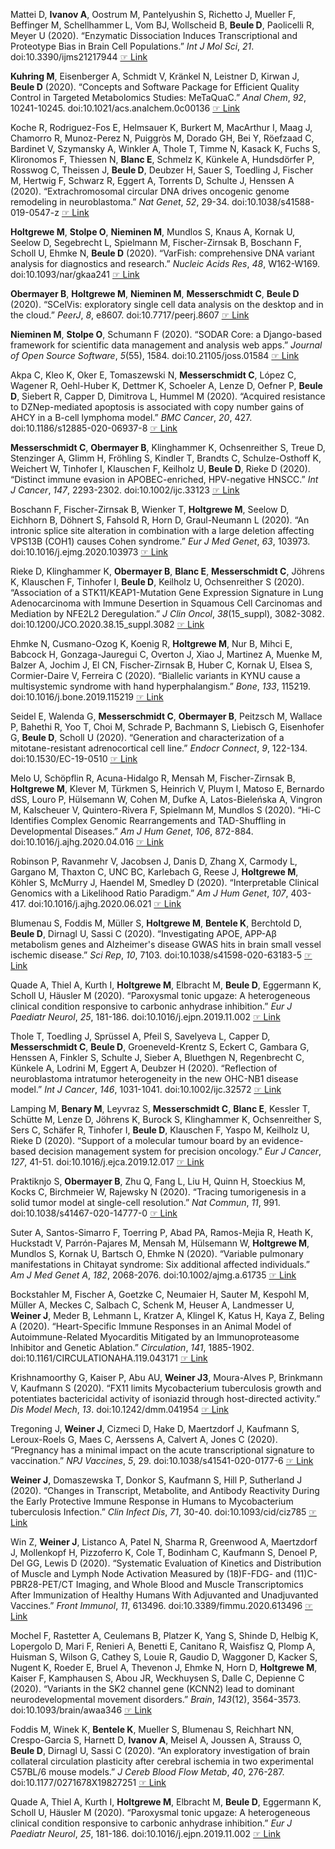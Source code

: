 Mattei D, **Ivanov A**, Oostrum M, Pantelyushin S, Richetto J, Mueller F,
Beffinger M, Schellhammer L, Vom BJ, Wollscheid B, **Beule D**, Paolicelli
R, Meyer U (2020). “Enzymatic Dissociation Induces Transcriptional and
Proteotype Bias in Brain Cell Populations.” _Int J Mol Sci_, *21*.
doi:10.3390/ijms21217944  [☞ Link](https://doi.org/10.3390/ijms21217944)

**Kuhring M**, Eisenberger A, Schmidt V, Kränkel N, Leistner D, Kirwan J,
**Beule D** (2020). “Concepts and Software Package for Efficient Quality
Control in Targeted Metabolomics Studies: MeTaQuaC.” _Anal Chem_, *92*,
10241-10245. doi:10.1021/acs.analchem.0c00136
 [☞ Link](https://doi.org/10.1021/acs.analchem.0c00136)

Koche R, Rodriguez-Fos E, Helmsauer K, Burkert M, MacArthur I, Maag J,
Chamorro R, Munoz-Perez N, Puiggròs M, Dorado GH, Bei Y, Röefzaad C,
Bardinet V, Szymansky A, Winkler A, Thole T, Timme N, Kasack K, Fuchs
S, Klironomos F, Thiessen N, **Blanc E**, Schmelz K, Künkele A, Hundsdörfer
P, Rosswog C, Theissen J, **Beule D**, Deubzer H, Sauer S, Toedling J,
Fischer M, Hertwig F, Schwarz R, Eggert A, Torrents D, Schulte J,
Henssen A (2020). “Extrachromosomal circular DNA drives oncogenic
genome remodeling in neuroblastoma.” _Nat Genet_, *52*, 29-34.
doi:10.1038/s41588-019-0547-z
 [☞ Link](https://doi.org/10.1038/s41588-019-0547-z)

**Holtgrewe M**, **Stolpe O**, **Nieminen M**, Mundlos S, Knaus A, Kornak U, Seelow
D, Segebrecht L, Spielmann M, Fischer-Zirnsak B, Boschann F, Scholl U,
Ehmke N, **Beule D** (2020). “VarFish: comprehensive DNA variant analysis
for diagnostics and research.” _Nucleic Acids Res_, *48*, W162-W169.
doi:10.1093/nar/gkaa241  [☞ Link](https://doi.org/10.1093/nar/gkaa241)

**Obermayer B**, **Holtgrewe M**, **Nieminen M**, **Messerschmidt C**, **Beule D** (2020).
“SCelVis: exploratory single cell data analysis on the desktop and in
the cloud.” _PeerJ_, *8*, e8607. doi:10.7717/peerj.8607
 [☞ Link](https://doi.org/10.7717/peerj.8607)

**Nieminen M**, **Stolpe O**, Schumann F (2020). “SODAR Core: a Django-based
framework for scientific data management and analysis web apps.”
_Journal of Open Source Software_, *5*(55), 1584.
doi:10.21105/joss.01584  [☞ Link](http://edoc.mdc-berlin.de/19748/1/19748oa.pdf)

Akpa C, Kleo K, Oker E, Tomaszewski N, **Messerschmidt C**, López C,
Wagener R, Oehl-Huber K, Dettmer K, Schoeler A, Lenze D, Oefner P,
**Beule D**, Siebert R, Capper D, Dimitrova L, Hummel M (2020). “Acquired
resistance to DZNep-mediated apoptosis is associated with copy number
gains of AHCY in a B-cell lymphoma model.” _BMC Cancer_, *20*, 427.
doi:10.1186/s12885-020-06937-8
 [☞ Link](https://doi.org/10.1186/s12885-020-06937-8)

**Messerschmidt C**, **Obermayer B**, Klinghammer K, Ochsenreither S, Treue D,
Stenzinger A, Glimm H, Fröhling S, Kindler T, Brandts C,
Schulze-Osthoff K, Weichert W, Tinhofer I, Klauschen F, Keilholz U,
**Beule D**, Rieke D (2020). “Distinct immune evasion in APOBEC-enriched,
HPV-negative HNSCC.” _Int J Cancer_, *147*, 2293-2302.
doi:10.1002/ijc.33123  [☞ Link](https://doi.org/10.1002/ijc.33123)

Boschann F, Fischer-Zirnsak B, Wienker T, **Holtgrewe M**, Seelow D,
Eichhorn B, Döhnert S, Fahsold R, Horn D, Graul-Neumann L (2020). “An
intronic splice site alteration in combination with a large deletion
affecting VPS13B (COH1) causes Cohen syndrome.” _Eur J Med Genet_,
*63*, 103973. doi:10.1016/j.ejmg.2020.103973
 [☞ Link](https://doi.org/10.1016/j.ejmg.2020.103973)

Rieke D, Klinghammer K, **Obermayer B**, **Blanc E**, **Messerschmidt C**, Jöhrens
K, Klauschen F, Tinhofer I, **Beule D**, Keilholz U, Ochsenreither S
(2020). “Association of a STK11/KEAP1-Mutation Gene Expression
Signature in Lung Adenocarcinoma with Immune Desertion in Squamous Cell
Carcinomas and Mediation by NFE2L2 Deregulation.” _J Clin Oncol_,
*38*(15_suppl), 3082-3082. doi:10.1200/JCO.2020.38.15_suppl.3082
 [☞ Link](https://doi.org/10.1200/JCO.2020.38.15_suppl.3082)

Ehmke N, Cusmano-Ozog K, Koenig R, **Holtgrewe M**, Nur B, Mihci E, Babcock
H, Gonzaga-Jauregui C, Overton J, Xiao J, Martinez A, Muenke M, Balzer
A, Jochim J, El CN, Fischer-Zirnsak B, Huber C, Kornak U, Elsea S,
Cormier-Daire V, Ferreira C (2020). “Biallelic variants in KYNU cause a
multisystemic syndrome with hand hyperphalangism.” _Bone_, *133*,
115219. doi:10.1016/j.bone.2019.115219
 [☞ Link](https://doi.org/10.1016/j.bone.2019.115219)

Seidel E, Walenda G, **Messerschmidt C**, **Obermayer B**, Peitzsch M, Wallace
P, Bahethi R, Yoo T, Choi M, Schrade P, Bachmann S, Liebisch G,
Eisenhofer G, **Beule D**, Scholl U (2020). “Generation and
characterization of a mitotane-resistant adrenocortical cell line.”
_Endocr Connect_, *9*, 122-134. doi:10.1530/EC-19-0510
 [☞ Link](https://doi.org/10.1530/EC-19-0510)

Melo U, Schöpflin R, Acuna-Hidalgo R, Mensah M, Fischer-Zirnsak B,
**Holtgrewe M**, Klever M, Türkmen S, Heinrich V, Pluym I, Matoso E,
Bernardo dSS, Louro P, Hülsemann W, Cohen M, Dufke A, Latos-Bieleńska
A, Vingron M, Kalscheuer V, Quintero-Rivera F, Spielmann M, Mundlos S
(2020). “Hi-C Identifies Complex Genomic Rearrangements and
TAD-Shuffling in Developmental Diseases.” _Am J Hum Genet_, *106*,
872-884. doi:10.1016/j.ajhg.2020.04.016
 [☞ Link](https://doi.org/10.1016/j.ajhg.2020.04.016)

Robinson P, Ravanmehr V, Jacobsen J, Danis D, Zhang X, Carmody L,
Gargano M, Thaxton C, UNC BC, Karlebach G, Reese J, **Holtgrewe M**, Köhler
S, McMurry J, Haendel M, Smedley D (2020). “Interpretable Clinical
Genomics with a Likelihood Ratio Paradigm.” _Am J Hum Genet_, *107*,
403-417. doi:10.1016/j.ajhg.2020.06.021
 [☞ Link](https://doi.org/10.1016/j.ajhg.2020.06.021)

Blumenau S, Foddis M, Müller S, **Holtgrewe M**, **Bentele K**, Berchtold D,
**Beule D**, Dirnagl U, Sassi C (2020). “Investigating APOE, APP-Aβ
metabolism genes and Alzheimer's disease GWAS hits in brain small
vessel ischemic disease.” _Sci Rep_, *10*, 7103.
doi:10.1038/s41598-020-63183-5
 [☞ Link](https://doi.org/10.1038/s41598-020-63183-5)

Quade A, Thiel A, Kurth I, **Holtgrewe M**, Elbracht M, **Beule D**, Eggermann
K, Scholl U, Häusler M (2020). “Paroxysmal tonic upgaze: A
heterogeneous clinical condition responsive to carbonic anhydrase
inhibition.” _Eur J Paediatr Neurol_, *25*, 181-186.
doi:10.1016/j.ejpn.2019.11.002
 [☞ Link](https://doi.org/10.1016/j.ejpn.2019.11.002)

Thole T, Toedling J, Sprüssel A, Pfeil S, Savelyeva L, Capper D,
**Messerschmidt C**, **Beule D**, Groeneveld-Krentz S, Eckert C, Gambara G,
Henssen A, Finkler S, Schulte J, Sieber A, Bluethgen N, Regenbrecht C,
Künkele A, Lodrini M, Eggert A, Deubzer H (2020). “Reflection of
neuroblastoma intratumor heterogeneity in the new OHC-NB1 disease
model.” _Int J Cancer_, *146*, 1031-1041. doi:10.1002/ijc.32572
 [☞ Link](https://doi.org/10.1002/ijc.32572)

Lamping M, **Benary M**, Leyvraz S, **Messerschmidt C**, **Blanc E**, Kessler T,
Schütte M, Lenze D, Jöhrens K, Burock S, Klinghammer K, Ochsenreither
S, Sers C, Schäfer R, Tinhofer I, **Beule D**, Klauschen F, Yaspo M,
Keilholz U, Rieke D (2020). “Support of a molecular tumour board by an
evidence-based decision management system for precision oncology.” _Eur
J Cancer_, *127*, 41-51. doi:10.1016/j.ejca.2019.12.017
 [☞ Link](https://doi.org/10.1016/j.ejca.2019.12.017)

Praktiknjo S, **Obermayer B**, Zhu Q, Fang L, Liu H, Quinn H, Stoeckius M,
Kocks C, Birchmeier W, Rajewsky N (2020). “Tracing tumorigenesis in a
solid tumor model at single-cell resolution.” _Nat Commun_, *11*, 991.
doi:10.1038/s41467-020-14777-0
 [☞ Link](https://doi.org/10.1038/s41467-020-14777-0)

Suter A, Santos-Simarro F, Toerring P, Abad PA, Ramos-Mejia R, Heath K,
Huckstadt V, Parrón-Pajares M, Mensah M, Hülsemann W, **Holtgrewe M**,
Mundlos S, Kornak U, Bartsch O, Ehmke N (2020). “Variable pulmonary
manifestations in Chitayat syndrome: Six additional affected
individuals.” _Am J Med Genet A_, *182*, 2068-2076.
doi:10.1002/ajmg.a.61735  [☞ Link](https://doi.org/10.1002/ajmg.a.61735)

Bockstahler M, Fischer A, Goetzke C, Neumaier H, Sauter M, Kespohl M,
Müller A, Meckes C, Salbach C, Schenk M, Heuser A, Landmesser U, **Weiner J**, Meder B, Lehmann L, Kratzer A, Klingel K, Katus H, Kaya Z, Beling A
(2020). “Heart-Specific Immune Responses in an Animal Model of
Autoimmune-Related Myocarditis Mitigated by an Immunoproteasome
Inhibitor and Genetic Ablation.” _Circulation_, *141*, 1885-1902.
doi:10.1161/CIRCULATIONAHA.119.043171
 [☞ Link](https://doi.org/10.1161/CIRCULATIONAHA.119.043171)

Krishnamoorthy G, Kaiser P, Abu AU, **Weiner J3**, Moura-Alves P, Brinkmann
V, Kaufmann S (2020). “FX11 limits Mycobacterium tuberculosis growth
and potentiates bactericidal activity of isoniazid through
host-directed activity.” _Dis Model Mech_, *13*. doi:10.1242/dmm.041954
 [☞ Link](https://doi.org/10.1242/dmm.041954)

Tregoning J, **Weiner J**, Cizmeci D, Hake D, Maertzdorf J, Kaufmann S,
Leroux-Roels G, Maes C, Aerssens A, Calvert A, Jones C (2020).
“Pregnancy has a minimal impact on the acute transcriptional signature
to vaccination.” _NPJ Vaccines_, *5*, 29. doi:10.1038/s41541-020-0177-6
 [☞ Link](https://doi.org/10.1038/s41541-020-0177-6)

**Weiner J**, Domaszewska T, Donkor S, Kaufmann S, Hill P, Sutherland J
(2020). “Changes in Transcript, Metabolite, and Antibody Reactivity
During the Early Protective Immune Response in Humans to Mycobacterium
tuberculosis Infection.” _Clin Infect Dis_, *71*, 30-40.
doi:10.1093/cid/ciz785  [☞ Link](https://doi.org/10.1093/cid/ciz785)

Win Z, **Weiner J**, Listanco A, Patel N, Sharma R, Greenwood A, Maertzdorf
J, Mollenkopf H, Pizzoferro K, Cole T, Bodinham C, Kaufmann S, Denoel
P, Del GG, Lewis D (2020). “Systematic Evaluation of Kinetics and
Distribution of Muscle and Lymph Node Activation Measured by (18)F-FDG-
and (11)C-PBR28-PET/CT Imaging, and Whole Blood and Muscle
Transcriptomics After Immunization of Healthy Humans With Adjuvanted
and Unadjuvanted Vaccines.” _Front Immunol_, *11*, 613496.
doi:10.3389/fimmu.2020.613496
 [☞ Link](https://doi.org/10.3389/fimmu.2020.613496)

Mochel F, Rastetter A, Ceulemans B, Platzer K, Yang S, Shinde D, Helbig
K, Lopergolo D, Mari F, Renieri A, Benetti E, Canitano R, Waisfisz Q,
Plomp A, Huisman S, Wilson G, Cathey S, Louie R, Gaudio D, Waggoner D,
Kacker S, Nugent K, Roeder E, Bruel A, Thevenon J, Ehmke N, Horn D,
**Holtgrewe M**, Kaiser F, Kamphausen S, Abou JR, Weckhuysen S, Dalle C,
Depienne C (2020). “Variants in the SK2 channel gene (KCNN2) lead to
dominant neurodevelopmental movement disorders.” _Brain_, *143*(12),
3564-3573. doi:10.1093/brain/awaa346
 [☞ Link](https://doi.org/10.1093/brain/awaa346)

Foddis M, Winek K, **Bentele K**, Mueller S, Blumenau S, Reichhart NN,
Crespo-Garcia S, Harnett D, **Ivanov A**, Meisel A, Joussen A, Strauss O,
**Beule D**, Dirnagl U, Sassi C (2020). “An exploratory investigation of
brain collateral circulation plasticity after cerebral ischemia in two
experimental C57BL/6 mouse models.” _J Cereb Blood Flow Metab_, *40*,
276-287. doi:10.1177/0271678X19827251
 [☞ Link](https://doi.org/10.1177/0271678X19827251)

Quade A, Thiel A, Kurth I, **Holtgrewe M**, Elbracht M, **Beule D**, Eggermann
K, Scholl U, Häusler M (2020). “Paroxysmal tonic upgaze: A
heterogeneous clinical condition responsive to carbonic anhydrase
inhibition.” _Eur J Paediatr Neurol_, *25*, 181-186.
doi:10.1016/j.ejpn.2019.11.002
 [☞ Link](https://doi.org/10.1016/j.ejpn.2019.11.002)
